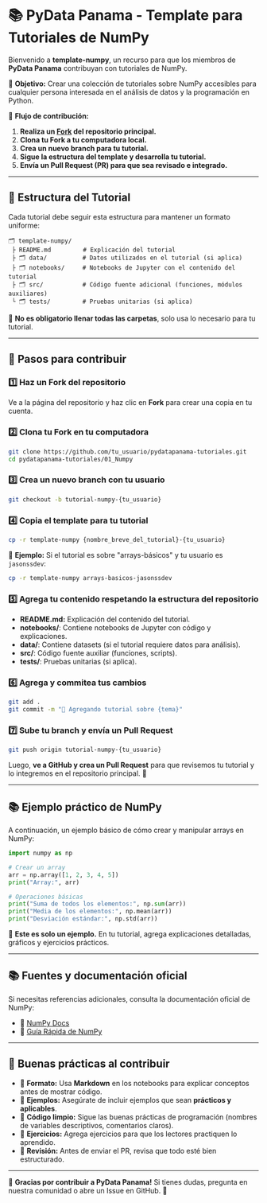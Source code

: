 # 📚 PyData Panama - Template para Tutoriales de NumPy

Bienvenido a **template-numpy**, un recurso para que los miembros de **PyData Panama** contribuyan con tutoriales de NumPy.

📌 **Objetivo:** Crear una colección de tutoriales sobre NumPy accesibles para cualquier persona interesada en el análisis de datos y la programación en Python.

📌 **Flujo de contribución:**
1. **Realiza un [Fork](https://github.com/pydatapanama/pydatapanama-tutoriales/fork) del repositorio principal.**
2. **Clona tu Fork a tu computadora local.**
3. **Crea un nuevo branch para tu tutorial.**
4. **Sigue la estructura del template y desarrolla tu tutorial.**
5. **Envía un Pull Request (PR) para que sea revisado e integrado.**

---

## 📂 **Estructura del Tutorial**
Cada tutorial debe seguir esta estructura para mantener un formato uniforme:

```plaintext
🗂 template-numpy/
 ├️ README.md         # Explicación del tutorial
 ├️ 🗂 data/          # Datos utilizados en el tutorial (si aplica)
 ├️ 🗂 notebooks/     # Notebooks de Jupyter con el contenido del tutorial
 ├️ 🗂 src/           # Código fuente adicional (funciones, módulos auxiliares)
 └️ 🗂 tests/         # Pruebas unitarias (si aplica)
```
📌 **No es obligatorio llenar todas las carpetas**, solo usa lo necesario para tu tutorial.

---

## 🚀 **Pasos para contribuir**

### 1️⃣ Haz un Fork del repositorio
Ve a la página del repositorio y haz clic en **Fork** para crear una copia en tu cuenta.

### 2️⃣ Clona tu Fork en tu computadora
```bash
git clone https://github.com/tu_usuario/pydatapanama-tutoriales.git
cd pydatapanama-tutoriales/01_Numpy
```

### 3️⃣ Crea un nuevo branch con tu usuario
```bash
git checkout -b tutorial-numpy-{tu_usuario}
```

### 4️⃣ Copia el template para tu tutorial
```bash
cp -r template-numpy {nombre_breve_del_tutorial}-{tu_usuario}
```

📌 **Ejemplo:** Si el tutorial es sobre "arrays-básicos" y tu usuario es `jasonssdev`:
```bash
cp -r template-numpy arrays-basicos-jasonssdev
```

### 5️⃣ Agrega tu contenido respetando la estructura del repositorio
- **README.md:** Explicación del contenido del tutorial.
- **notebooks/**: Contiene notebooks de Jupyter con código y explicaciones.
- **data/**: Contiene datasets (si el tutorial requiere datos para análisis).
- **src/**: Código fuente auxiliar (funciones, scripts).
- **tests/**: Pruebas unitarias (si aplica).

### 6️⃣ Agrega y commitea tus cambios
```bash
git add .
git commit -m "📝 Agregando tutorial sobre {tema}"
```

### 7️⃣ Sube tu branch y envía un Pull Request
```bash
git push origin tutorial-numpy-{tu_usuario}
```
Luego, **ve a GitHub y crea un Pull Request** para que revisemos tu tutorial y lo integremos en el repositorio principal. 🚀

---

## 📚 **Ejemplo práctico de NumPy**
A continuación, un ejemplo básico de cómo crear y manipular arrays en NumPy:

```python
import numpy as np

# Crear un array
arr = np.array([1, 2, 3, 4, 5])
print("Array:", arr)

# Operaciones básicas
print("Suma de todos los elementos:", np.sum(arr))
print("Media de los elementos:", np.mean(arr))
print("Desviación estándar:", np.std(arr))
```

📌 **Este es solo un ejemplo.** En tu tutorial, agrega explicaciones detalladas, gráficos y ejercicios prácticos.

---

## 📚 **Fuentes y documentación oficial**
Si necesitas referencias adicionales, consulta la documentación oficial de NumPy:
- 📌 [NumPy Docs](https://numpy.org/doc/stable/)
- 📌 [Guía Rápida de NumPy](https://numpy.org/doc/stable/user/quickstart.html)

---

## 🤝 **Buenas prácticas al contribuir**
- 📌 **Formato:** Usa **Markdown** en los notebooks para explicar conceptos antes de mostrar código.
- 📌 **Ejemplos:** Asegúrate de incluir ejemplos que sean **prácticos y aplicables**.
- 📌 **Código limpio:** Sigue las buenas prácticas de programación (nombres de variables descriptivos, comentarios claros).
- 📌 **Ejercicios:** Agrega ejercicios para que los lectores practiquen lo aprendido.
- 📌 **Revisión:** Antes de enviar el PR, revisa que todo esté bien estructurado.

---

🚀 **Gracias por contribuir a PyData Panama!** Si tienes dudas, pregunta en nuestra comunidad o abre un Issue en GitHub. 💯

